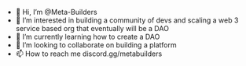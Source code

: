 - 👋 Hi, I’m @Meta-Builders
- 👀 I’m interested in building a community of devs and scaling a web 3 service based org that eventually will be a DAO
- 🌱 I’m currently learning how to create a DAO
- 💞️ I’m looking to collaborate on building a platform
- 📫 How to reach me discord.gg/metabuilders

<!---
Meta-Builders/Meta-Builders is a ✨ special ✨ repository because its `README.md` (this file) appears on your GitHub profile.
You can click the Preview link to take a look at your changes.
--->
